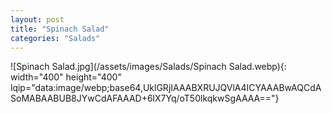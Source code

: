 ```yaml
---
layout: post
title: "Spinach Salad"
categories: "Salads"
---
```

![Spinach Salad.jpg](/assets/images/Salads/Spinach Salad.webp){: width="400" height="400" lqip="data:image/webp;base64,UklGRjIAAABXRUJQVlA4ICYAAABwAQCdASoMABAABUB8JYwCdAFAAAD+6lX7Yq/oT50lkqkwSgAAAA=="}


